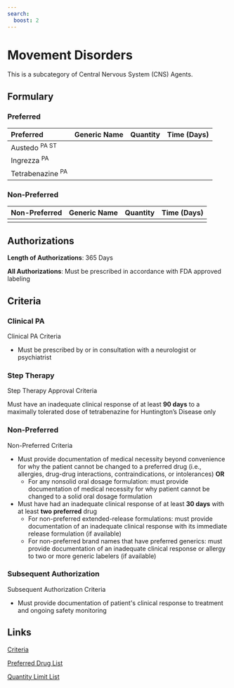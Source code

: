 ```yaml
---
search:
  boost: 2 
---
```


# Movement Disorders

This is a subcategory of Central Nervous System (CNS) Agents.

## Formulary

### Preferred

| Preferred                   | Generic Name | Quantity | Time (Days) |
| :-------------------------- | :----------- | :------: | :---------: |
| Austedo <sup>PA ST</sup>    |              |          |             |
| Ingrezza <sup>PA</sup>      |              |          |             |
| Tetrabenazine <sup>PA</sup> |              |          |             |

### Non-Preferred

| Non-Preferred | Generic Name | Quantity | Time (Days) |
| :------------ | :----------- | :------: | :---------: |
|               |              |          |             |

## Authorizations

**Length of Authorizations**: 365 Days

**All Authorizations**: Must be prescribed in accordance with FDA approved labeling

## Criteria

### Clinical PA

Clinical PA Criteria

- Must be prescribed by or in consultation with a neurologist or psychiatrist

### Step Therapy

Step Therapy Approval Criteria

Must have an inadequate clinical response of at least **90 days** to a maximally
tolerated dose of tetrabenazine for Huntington’s Disease only

### Non-Preferred

Non-Preferred Criteria

- Must provide documentation of medical necessity beyond convenience for why the patient cannot be changed to a preferred drug (i.e., allergies, drug-drug interactions, contraindications, or intolerances) **OR**
    - For any nonsolid oral dosage formulation: must provide documentation of medical necessity for why patient cannot be changed to a solid oral dosage formulation
- Must have had an inadequate clinical response of at least **30 days** with at least **two preferred** drug
    - For non-preferred extended-release formulations: must provide documentation of an inadequate clinical response with its immediate release formulation (if available)
    - For non-preferred brand names that have preferred generics: must provide documentation of an inadequate clinical response or allergy to two or more generic labelers (if available)

### Subsequent Authorization

Subsequent Authorization Criteria

- Must provide documentation of patient's clinical response to treatment and ongoing safety monitoring

## Links

[Criteria](https://pharmacy.medicaid.ohio.gov/sites/default/files/20230101_UPDL%20_Criteria_APPROVED.pdf#page=40)

[Preferred Drug List](https://pharmacy.medicaid.ohio.gov/sites/default/files/20230101_UPDL_APPROVED_12.13.22.pdf#page=17)

[Quantity Limit List](https://pharmacy.medicaid.ohio.gov/sites/default/files/20230101_Ohio_Medicaid_Quantity_Document_APPROVED.pdf)
